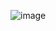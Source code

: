 ![image](https://user-images.githubusercontent.com/57319180/207289281-3eda1f48-7c22-41f9-b343-f8a7d2296b07.png)
